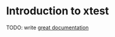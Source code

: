 # Introduction to xtest

TODO: write [great documentation](http://jacobian.org/writing/what-to-write/)
